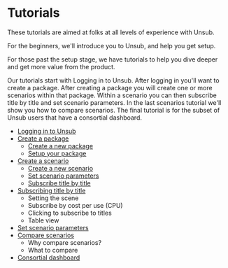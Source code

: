 # Tutorials

These tutorials are aimed at folks at all levels of experience with Unsub.&#x20;

For the beginners, we'll introduce you to Unsub, and help you get setup.&#x20;

For those past the setup stage, we have tutorials to help you dive deeper and get more value from the product.&#x20;

Our tutorials start with Logging in to Unsub. After logging in you'll want to create a package. After creating a package you will create one or more scenarios within that package. Within a scenario you can then subscribe title by title and set scenario parameters. In the last scenarios tutorial we'll show you how to compare scenarios. The final tutorial is for the subset of Unsub users that have a consortial dashboard.

* [Logging in to Unsub](logging-in.md)
* [Create a package](create-a-package.md)
  * [Create a new package](create-a-package.md#1-create-a-new-package)
  * [Setup your package](create-a-package.md#2-setup-your-package)
* [Create a scenario](create-a-scenario.md)
  * [Create a new scenario](create-a-scenario.md#1-create-a-new-scenario)
  * [Set scenario parameters](create-a-scenario.md#2-set-parameters-for-a-scenario)
  * [Subscribe title by title](create-a-scenario.md#3-subscribe-title-by-title)
* [Subscribing title by title](subscribing-title-by-title.md)
  * Setting the scene
  * Subscribe by cost per use (CPU)
  * Clicking to subscribe to titles
  * Table view
* [Set scenario parameters](set-scenario-parameters.md)
* [Compare scenarios](comparing-scenarios.md)
  * Why compare scenarios?
  * What to compare
* [Consortial dashboard](consortial-dashboard.md)
